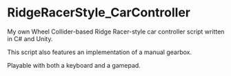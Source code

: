 # RidgeRacerStyle_CarController
My own Wheel Collider-based Ridge Racer-style car controller script written in C# and Unity.

This script also features an implementation of a manual gearbox. 

Playable with both a keyboard and a gamepad.
